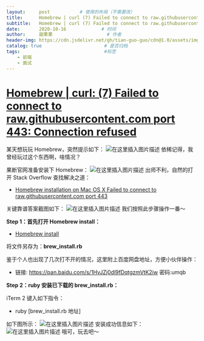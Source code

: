 ```yaml
---
layout:     post           # 使用的布局（不需要改）
title:      Homebrew | curl (7) Failed to connect to raw.githubusercontent.com port 443 Connection refused           # 标题 
subtitle:   Homebrew | curl (7) Failed to connect to raw.githubusercontent.com port 443 Connection refused #副标题
date:       2020-10-16             # 时间
author:     甜果果                    # 作者
header-img: https://cdn.jsdelivr.net/gh/tian-guo-guo/cdn@1.0/assets/img/home-bg-art.jpg    #背景图片
catalog: true                       # 是否归档
tags:                               #标签
    - 前端
    - 面试
---
```


# [Homebrew | curl: (7) Failed to connect to raw.githubusercontent.com port 443: Connection refused](https://blog.csdn.net/u012400885/article/details/103849472)

某天想玩玩 Homebrew，突然提示如下：
![在这里插入图片描述](https://img-blog.csdnimg.cn/20200106003102790.jpeg)
依稀记得，我曾经玩过这个东西啊，啥情况？

果断官网准备安装下 Homebrew：
![在这里插入图片描述](https://img-blog.csdnimg.cn/20200106003253981.png)
出师不利，自然的打开 Stack Overflow 查找解决之道：

-   [Homebrew installation on Mac OS X Failed to connect to raw.githubusercontent.com port 443](https://stackoverflow.com/questions/29910217/homebrew-installation-on-mac-os-x-failed-to-connect-to-raw-githubusercontent-com)

关键靠谱答案截图如下：
![在这里插入图片描述](https://img-blog.csdnimg.cn/20200106003451943.png)
我们按照此步骤操作一番～

**Step 1：首先打开 Homebrew install：**

-   [Homebrew install](https://raw.githubusercontent.com/Homebrew/install/master/install)

将文件另存为：**brew_install.rb**

鉴于个人也出现了几次打不开的情况，这里附上百度网盘地址，方便小伙伴操作：

-   链接: https://pan.baidu.com/s/1HvJZj0dl9fDqtgzmVtK2iw 密码:umqb

**Step 2：ruby 安装已下载的 brew_install.rb：**

iTerm 2 键入如下指令：

-   ruby [brew_install.rb 地址]

如下图所示：
![在这里插入图片描述](https://img-blog.csdnimg.cn/20200106003957981.png)
安装成功信息如下：
![在这里插入图片描述](https://img-blog.csdnimg.cn/20200106004122124.png)
哦可，玩去吧～